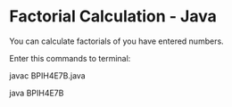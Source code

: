 # Factorial Calculation - Java

You can calculate factorials of you have entered numbers.

Enter this commands to terminal:

javac BPIH4E7B.java

java BPIH4E7B
